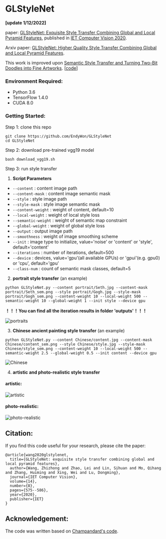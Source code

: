 
# GLStyleNet
**[update 1/12/2022]**

paper: [GLStyleNet: Exquisite Style Transfer Combining Global and Local Pyramid Features](https://ietresearch.onlinelibrary.wiley.com/doi/pdf/10.1049/iet-cvi.2019.0844), published in [IET Computer Vision 2020](https://digital-library.theiet.org/content/journals/iet-cvi).

Arxiv paper: [GLStyleNet: Higher Quality Style Transfer Combining Global and Local Pyramid Features](https://arxiv.org/abs/1811.07260).

This work is improved upon [Semantic Style Transfer and Turning Two-Bit Doodles into Fine Artworks](https://arxiv.org/abs/1603.01768). [[code](https://github.com/alexjc/neural-doodle)]

### Environment Required:
- Python 3.6
- TensorFlow 1.4.0
- CUDA 8.0

### Getting Started:
Step 1: clone this repo


`git clone https://github.com/EndyWon/GLStyleNet`  
`cd GLStyleNet`


Step 2: download pre-trained vgg19 model


`bash download_vgg19.sh`


Step 3:  run style transfer
1. **Script Parameters**
  * `--content`  : content image path
  * `--content-mask`  : content image semantic mask
  * `--style`  : style image path
  * `--style-mask`  : style image semantic mask
  * `--content-weight`  : weight of content, default=10
  * `--local-weight`  : weight of local style loss
  * `--semantic-weight`  : weight of semantic map constraint
  * `--global-weight`  : weight of global style loss
  * `--output`  : output image path
  * `--smoothness`  : weight of image smoothing scheme
  * `--init`  : image type to initialize, value='noise' or 'content' or 'style', default='content'
  * `--iterations`   : number of iterations, default=500
  * `--device`  : devices, value='gpu'(all available GPUs) or 'gpui'(e.g. gpu0) or 'cpu', default='gpu'
  * `--class-num`   : count of semantic mask classes, default=5

2. **portrait style transfer** (an example)


`python GLStyleNet.py --content portrait/Seth.jpg --content-mask portrait/Seth_sem.png --style portrait/Gogh.jpg --style-mask portrait/Gogh_sem.png --content-weight 10 --local-weight 500 --semantic-weight 10 --global-weight 1 --init style --device gpu`


**！！！You can find all the iteration results in folder 'outputs'！！！**

![portraits](https://github.com/EndyWon/GLStyleNet/blob/master/examples/portraits.png)

3. **Chinese ancient painting style transfer** (an example)


`python GLStyleNet.py --content Chinese/content.jpg --content-mask Chinese/content_sem.png --style Chinese/style.jpg --style-mask Chinese/style_sem.png --content-weight 10 --local-weight 500 --semantic-weight 2.5 --global-weight 0.5 --init content --device gpu`

![Chinese](https://github.com/EndyWon/GLStyleNet/blob/master/examples/Chinese.png)

4. **artistic and photo-realistic style transfer**

#### artistic:

![artistic](https://github.com/EndyWon/GLStyleNet/blob/master/examples/artistic.png)

#### photo-realistic:

![photo-realistic](https://github.com/EndyWon/GLStyleNet/blob/master/examples/photo-realistic.png)


## Citation:

If you find this code useful for your research, please cite the paper:

```
@article{wang2020glstylenet,
  title={GLStyleNet: exquisite style transfer combining global and local pyramid features},
  author={Wang, Zhizhong and Zhao, Lei and Lin, Sihuan and Mo, Qihang and Zhang, Huiming and Xing, Wei and Lu, Dongming},
  journal={IET Computer Vision},
  volume={14},
  number={8},
  pages={575--586},
  year={2020},
  publisher={IET}
}
```

## Acknowledgement:
The code was written based on [Champandard's code](https://github.com/alexjc/neural-doodle).
